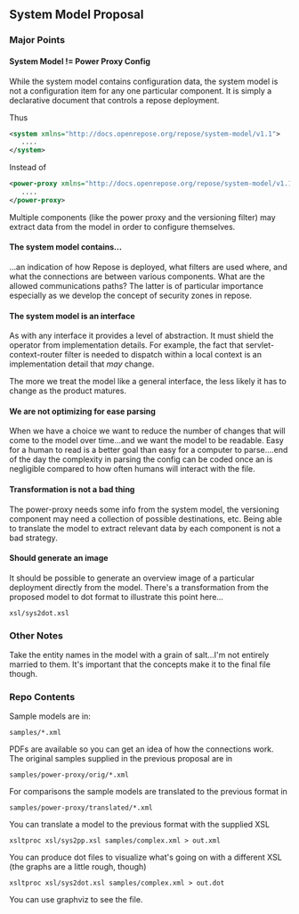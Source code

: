 ## System Model Proposal

### Major Points

#### System Model != Power Proxy Config

While the system model contains configuration data, the system model
is not a configuration item for any one particular component.  It is
simply a declarative document that controls a repose deployment.

Thus

````xml
<system xmlns="http://docs.openrepose.org/repose/system-model/v1.1">
   ....
</system>
````

Instead of

````xml
<power-proxy xmlns="http://docs.openrepose.org/repose/system-model/v1.1">
   ....
</power-proxy>
````

Multiple components (like the power proxy and the versioning filter)
may extract data from the model in order to configure themselves.

#### The system model contains...

...an indication of how Repose is deployed, what filters are used
where, and what the connections are between various components.  What
are the allowed communications paths?  The latter is of particular
importance especially as we develop the concept of security zones in
repose.

#### The system model is an interface

As with any interface it provides a level of abstraction.  It must
shield the operator from implementation details.  For example, the
fact that servlet-context-router filter is needed to dispatch within a
local context is an implementation detail that *may* change.

The more we treat the model like a general interface, the less likely
it has to change as the product matures.

#### We are not optimizing for ease parsing

When we have a choice we want to reduce the number of changes that
will come to the model over time...and we want the model to be
readable. Easy for a human to read is a better goal than easy for a
computer to parse....end of the day the complexity in parsing the
config can be coded once an is negligible compared to how often humans
will interact with the file.

#### Transformation is not a bad thing

The power-proxy needs some info from the system model, the versioning
component may need a collection of possible destinations, etc. Being
able to translate the model to extract relevant data by each component
is not a bad strategy.

#### Should generate an image

It should be possible to generate an overview image of a particular
deployment directly from the  model.  There's a
transformation from the proposed model to dot format to illustrate
this point here...

````
xsl/sys2dot.xsl
````

### Other Notes

Take the entity names in the model with a grain of salt...I'm not
entirely married to them.  It's important that the concepts make it to
the final file though.

### Repo Contents

Sample models are in:

````
samples/*.xml
````

PDFs are available so you can get an idea of how the connections
work.  The original samples supplied in the previous proposal are in

````
samples/power-proxy/orig/*.xml
````

For comparisons the sample models are translated to the previous format
in

````
samples/power-proxy/translated/*.xml
````

You can translate a model to the previous format with the supplied XSL

````
xsltproc xsl/sys2pp.xsl samples/complex.xml > out.xml
````

You can produce dot files to visualize what's going on with a different
XSL (the graphs are a little rough, though)

````
xsltproc xsl/sys2dot.xsl samples/complex.xml > out.dot
````

You can use graphviz to see the file.
